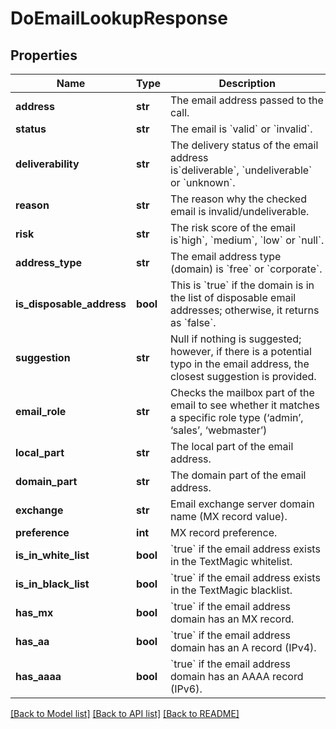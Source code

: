 # DoEmailLookupResponse

## Properties
Name | Type | Description | Notes
------------ | ------------- | ------------- | -------------
**address** | **str** | The email address passed to the call. | 
**status** | **str** | The email is &#x60;valid&#x60; or &#x60;invalid&#x60;. | 
**deliverability** | **str** | The delivery status of the email address is&#x60;deliverable&#x60;, &#x60;undeliverable&#x60;  or &#x60;unknown&#x60;. | 
**reason** | **str** | The reason why the checked email is invalid/undeliverable. | 
**risk** | **str** | The risk score of the email is&#x60;high&#x60;, &#x60;medium&#x60;, &#x60;low&#x60; or &#x60;null&#x60;. | 
**address_type** | **str** | The email address type (domain) is &#x60;free&#x60; or &#x60;corporate&#x60;. | 
**is_disposable_address** | **bool** | This is &#x60;true&#x60; if the domain is in the list of disposable email addresses; otherwise, it returns as &#x60;false&#x60;. | 
**suggestion** | **str** | Null if nothing is suggested; however, if there is a potential typo in the email address, the closest suggestion is provided. | 
**email_role** | **str** | Checks the mailbox part of the email to see whether it matches a specific role type (‘admin’, ‘sales’, ‘webmaster’) | 
**local_part** | **str** | The local part of the email address. | 
**domain_part** | **str** | The domain part of the email address. | 
**exchange** | **str** | Email exchange server domain name (MX record value). | 
**preference** | **int** | MX record preference. | 
**is_in_white_list** | **bool** | &#x60;true&#x60; if the email address exists in the TextMagic whitelist.  | 
**is_in_black_list** | **bool** | &#x60;true&#x60; if the email address exists in the TextMagic blacklist.  | 
**has_mx** | **bool** | &#x60;true&#x60; if the email address domain has an MX record.  | 
**has_aa** | **bool** | &#x60;true&#x60; if the email address domain has an A record (IPv4).  | 
**has_aaaa** | **bool** | &#x60;true&#x60; if the email address domain has an AAAA record (IPv6).  | 

[[Back to Model list]](../README.md#documentation-for-models) [[Back to API list]](../README.md#documentation-for-api-endpoints) [[Back to README]](../README.md)


